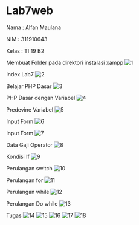 # Lab7web

Nama  : Alfan Maulana

NIM   : 311910643

Kelas  : TI 19 B2

Membuat Folder pada direktori instalasi xampp 
![1](https://user-images.githubusercontent.com/81576195/117674405-d7b44c80-b1d5-11eb-973d-e6fa27443045.png)

Index Lab7
![2](https://user-images.githubusercontent.com/81576195/117674558-f61a4800-b1d5-11eb-8356-10367aad43ed.png)

Belajar PHP Dasar
![3](https://user-images.githubusercontent.com/81576195/117674585-ff0b1980-b1d5-11eb-9cba-3ac35bc11f10.png)

PHP Dasar dengan Variabel
![4](https://user-images.githubusercontent.com/81576195/117674668-121de980-b1d6-11eb-9b74-734f857309f1.png)

Predevine Variabel
![5](https://user-images.githubusercontent.com/81576195/117674815-34b00280-b1d6-11eb-9d59-fba65910dbb7.png)

Input Form
![6](https://user-images.githubusercontent.com/81576195/117674880-4396b500-b1d6-11eb-9d48-00adc6f90b39.png)

Input Form
![7](https://user-images.githubusercontent.com/81576195/117674919-4c878680-b1d6-11eb-9732-a9cdce98d4cd.png)

Data Gaji Operator
![8](https://user-images.githubusercontent.com/81576195/117674990-5f01c000-b1d6-11eb-9221-2e4f98b24b71.png)

Kondisi If
![9](https://user-images.githubusercontent.com/81576195/117675035-688b2800-b1d6-11eb-8ce0-0ebe0f054b6d.png)

Perulangan switch
![10](https://user-images.githubusercontent.com/81576195/117675114-7d67bb80-b1d6-11eb-87c2-ae4ecc9f28bf.png)

Perulangan for
![11](https://user-images.githubusercontent.com/81576195/117675162-8789ba00-b1d6-11eb-9d68-5804199e9dbc.png)

Perulangan while
![12](https://user-images.githubusercontent.com/81576195/117675310-a7b97900-b1d6-11eb-9ace-6e776f7bdc7a.png)

Perulangan Do while 
![13](https://user-images.githubusercontent.com/81576195/117675375-b3a53b00-b1d6-11eb-8db3-d280cf86d6a4.png)

Tugas
![14](https://user-images.githubusercontent.com/81576195/117675399-b869ef00-b1d6-11eb-971a-4446f7c51c88.png)
![15](https://user-images.githubusercontent.com/81576195/117675423-bdc73980-b1d6-11eb-8f84-f1b0f9880515.png)
![16](https://user-images.githubusercontent.com/81576195/117675432-c15ac080-b1d6-11eb-934a-a148df5cb186.png)
![17](https://user-images.githubusercontent.com/81576195/117675436-c28bed80-b1d6-11eb-90a0-33ef0b40e2a4.png)
![18](https://user-images.githubusercontent.com/81576195/117675441-c3bd1a80-b1d6-11eb-8942-b89453549778.png)

